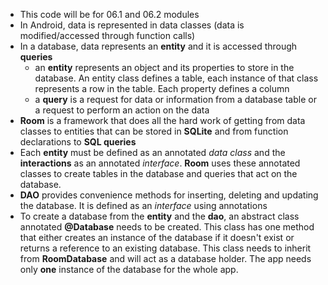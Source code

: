 * This code will be for 06.1 and 06.2 modules
* In Android, data is represented in data classes  (data is modified/accessed through function calls)
* In a database, data represents an **entity** and it is accessed through **queries**
    - an **entity** represents an object and its properties to store in the database. An entity class defines a table, each instance of that class represents a row in the table. Each property defines a column
    - a **query** is a request for data or information from a database table or a request to perform an action on the data
* **Room** is a framework that does all the hard work of getting from data classes to entities that can be stored in **SQLite** and from function declarations to **SQL queries**
* Each **entity** must be defined as an annotated *data class* and the **interactions** as an annotated *interface*. **Room** uses these annotated classes to create tables in the database and queries that act on the database.
* **DAO** provides convenience methods for inserting, deleting and updating the database. It is defined as an *interface* using annotations
* To create a database from the **entity** and the **dao**, an abstract class annotated **@Database** needs to be created. This class has one method that either creates an instance of the database if it doesn't exist or returns a reference to an existing database. This class needs to inherit from **RoomDatabase** and will act as a database holder. The app needs only **one** instance of the database for the whole app.
